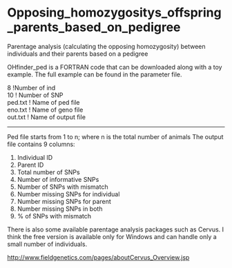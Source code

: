 # Opposing_homozygositys_offspring_parents_based_on_pedigree

Parentage analysis (calculating the opposing homozygosity) between individuals and their parents based on a pedigree

OHfinder_ped is a FORTRAN code that can be downloaded along with a toy example. The full example can be found in the parameter file.


8                           !Number of ind           
10                         ! Number of SNP       
ped.txt                    ! Name of ped file         
eno.txt                    ! Name of geno file      
out.txt                    ! Name of output file 

-----------------------------------------------             
Ped file starts from 1 to n; where n is the total  number of animals 
 The output file contains 9 columns:          
 1. Individual ID                               
 2. Parent ID                                   
 3. Total number of SNPs                        
 4. Number of informative SNPs                  
 5. Number of SNPs with mismatch                
 6. Number missing SNPs for individual          
 7. Number missing SNPs for parent              
 8. Number missing SNPs in both                 
 9. % of SNPs with mismatch                     

There is also some available parentage analysis packages such as Cervus. I think the free version is available only for Windows and can handle only a small number of individuals. 

http://www.fieldgenetics.com/pages/aboutCervus_Overview.jsp
